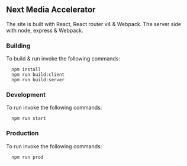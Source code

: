 ## Next Media Accelerator

The site is built with React, React router v4 & Webpack.
The server side with node, express & Webpack.

### Building
To build & run invoke the following commands:

```
  npm install
  npm run build:client
  npm run build:server
```

### Development
To run invoke the following commands:

```
  npm run start
```


### Production
To run invoke the following commands:

```
  npm run prod
```
